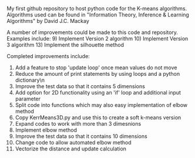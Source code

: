 My first github repository to host python code for the K-means algorithms.
Algorithms used can be found in "Information Theory, Inference & Learning Algorithms" by David J.C. Mackay

A number of improvements could be made to this code and repository. Examples include:
9)  Implement Version 2 algorithm
10) Implement Version 3 algorithm
13) Implement the silhouette method

Completed improvements include:
1)  Add a feature to stop 'update loop' once mean values do not move
2)  Reduce the amount of print statements by using loops and a python dictionary\n
3)  Improve the test data so that it contains 5 dimensions
4)  Add option for 2D functionality using an 'if' loop and additional input parameter
5)  Split code into functions which may also easy implementation of elbow method
6)  Copy KerrMeans3D.py and use this to create a soft k-means version
7)  Expand codes to work with more than 3 dimesnions
8)  Implement elbow method
11) Improve the test data so that it contains 10 dimensions
12) Change code to allow automated elbow method
13) Vectorize the distance and update calculation


